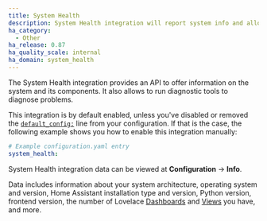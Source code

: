 ```yaml
---
title: System Health
description: System Health integration will report system info and allow to run system diagnostics.
ha_category:
  - Other
ha_release: 0.87
ha_quality_scale: internal
ha_domain: system_health
---
```


The System Health integration provides an API to offer information on the system and its components. It also allows to run diagnostic tools to diagnose problems.

This integration is by default enabled, unless you've disabled or removed the [`default_config:`](/integrations/default_config/) line from your configuration. If that is the case, the following example shows you how to enable this integration manually:

```yaml
# Example configuration.yaml entry
system_health:
```

System Health integration data can be viewed at **Configuration** -> **Info**.

Data includes information about your system architecture, operating system and version, Home Assistant installation type and version, Python version, frontend version, the number of Lovelace [Dashboards](/dashboards/dashboards/) and [Views](/dashboards/views/) you have, and more.
